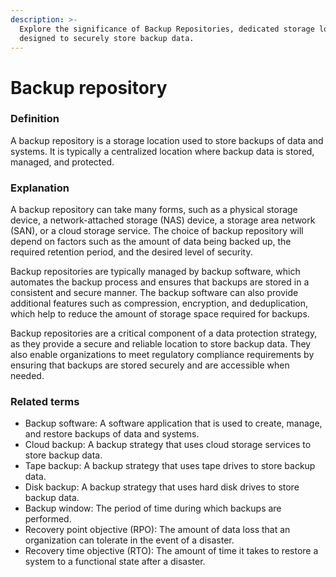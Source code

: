 ```yaml
---
description: >-
  Explore the significance of Backup Repositories, dedicated storage locations
  designed to securely store backup data.
---
```


# Backup repository

### Definition

A backup repository is a storage location used to store backups of data and systems. It is typically a centralized location where backup data is stored, managed, and protected.

### Explanation

A backup repository can take many forms, such as a physical storage device, a network-attached storage (NAS) device, a storage area network (SAN), or a cloud storage service. The choice of backup repository will depend on factors such as the amount of data being backed up, the required retention period, and the desired level of security.

Backup repositories are typically managed by backup software, which automates the backup process and ensures that backups are stored in a consistent and secure manner. The backup software can also provide additional features such as compression, encryption, and deduplication, which help to reduce the amount of storage space required for backups.

Backup repositories are a critical component of a data protection strategy, as they provide a secure and reliable location to store backup data. They also enable organizations to meet regulatory compliance requirements by ensuring that backups are stored securely and are accessible when needed.

### Related terms

* Backup software: A software application that is used to create, manage, and restore backups of data and systems.
* Cloud backup: A backup strategy that uses cloud storage services to store backup data.
* Tape backup: A backup strategy that uses tape drives to store backup data.
* Disk backup: A backup strategy that uses hard disk drives to store backup data.
* Backup window: The period of time during which backups are performed.
* Recovery point objective (RPO): The amount of data loss that an organization can tolerate in the event of a disaster.
* Recovery time objective (RTO): The amount of time it takes to restore a system to a functional state after a disaster.
